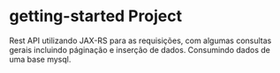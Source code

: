 # getting-started Project

Rest API utilizando JAX-RS para as requisições, com algumas consultas gerais incluindo páginação e inserção de dados. Consumindo dados de uma base mysql.
